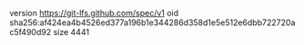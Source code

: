 version https://git-lfs.github.com/spec/v1
oid sha256:af424ea4b4526ed377a196b1e344286d358d1e5e512e6dbb722720ac5f490d92
size 4441
